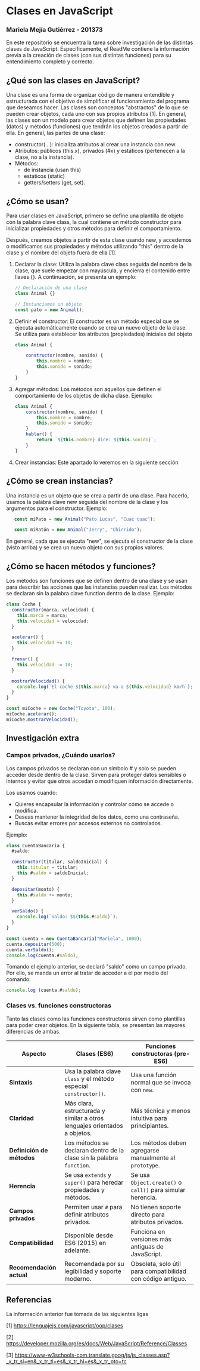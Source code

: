 # Clases en JavaScript
### Mariela Mejía Gutiérrez - 201373
En este repositorio se encuentra la tarea sobre investigación de las distintas clases de JavaScript. Específicamente, el ReadMe contiene la información previa a la creación de clases (con sus distintas funciones) para su entendimiento completo y correcto.

## ¿Qué son las clases en JavaScript?
Una clase es una forma de organizar código de manera entendible y estructurada con el objetivo de simplificar el funcionamiento del programa que deseamos hacer. Las clases son conceptos "abstractos" de lo que se pueden crear objetos, cada uno con sus propios atributos [1].
En general, las clases son un modelo para crear objetos que definen las propiedades (datos) y métodos (funciones) que tendrán los objetos creados a partir de ella.
En general, las partes de una clase:
- constructor(...): inicializa atributos al crear una instancia con new.
- Atributos: públicos (this.x), privados (#x) y estáticos (pertenecen a la clase, no a la instancia).
- Métodos:
    - de instancia (usan this)
    - estáticos (static)
    - getters/setters (get, set).

## ¿Cómo se usan?
Para usar clases en JavaScript, primero se define una plantilla de objeto con la palabra clave class, la cual contiene un método constructor para inicializar propiedades y otros métodos para definir el comportamiento. 

Después, creamos objetos a partir de esta clase usando new, y accedemos o modificamos sus propiedades y métodos utilizando "this" dentro de la clase y el nombre del objeto fuera de ella [1]. 

1. Declarar la clase: Utiliza la palabra clave class seguida del nombre de la clase, que suele empezar con mayúscula, y encierra el contenido entre llaves {}. A continuación, se presenta un ejemplo: 
    ```js
    // Declaración de una clase
    class Animal {}

    // Instanciamos un objeto
    const pato = new Animal();
    ```
2. Definir el constructor: El constructor es un método especial que se ejecuta automáticamente cuando se crea un nuevo objeto de la clase. Se utiliza para establecer los atributos (propiedades) iniciales del objeto
    ```js
    class Animal {

        constructor(nombre, sonido) {
            this.nombre = nombre;
            this.sonido = sonido;
        }
    }
    ```

3. Agregar métodos: Los métodos son aquellos que definen el comportamiento de los objetos de dicha clase. 
Ejemplo:
    ```js
    class Animal {
        constructor(nombre, sonido) {
            this.nombre = nombre;
            this.sonido = sonido;
        }
        hablar() {
            return `${this.nombre} dice: ${this.sonido}`;
        }
    }
    ```

4. Crear instancias: Este apartado lo veremos en la siguiente sección

## ¿Cómo se crean instancias?
Una instancia es un objeto que se crea a partir de una clase. Para hacerlo, usamos la palabra clave new seguida del nombre de la clase y los argumentos para el constructor. 
Ejemplo:
 ```js
    const miPato = new Animal("Pato Lucas", "Cuac cuac");

    const miRatón = new Animal("Jerry", "Chirrido");
```
En general, cada que se ejecuta "new", se ejecuta el constructor de la clase (visto arriba) y se crea un nuevo objeto con sus propios valores.

## ¿Cómo se hacen métodos y funciones?
Los métodos son funciones que se definen dentro de una clase y se usan para describir las acciones que las instancias pueden realizar. Los métodos se declaran sin la palabra clave function dentro de la clase.
Ejemplo:
```js
class Coche {
  constructor(marca, velocidad) {
    this.marca = marca;
    this.velocidad = velocidad;
  }

  acelerar() {
    this.velocidad += 10;
  }

  frenar() {
    this.velocidad -= 10;
  }

  mostrarVelocidad() {
    console.log(`El coche ${this.marca} va a ${this.velocidad} km/h`);
  }
}

const miCoche = new Coche("Toyota", 100);
miCoche.acelerar();
miCoche.mostrarVelocidad(); 
```

## Investigación extra

### Campos privados, ¿Cuándo usarlos? 
Los campos privados se declaran con un símbolo # y solo se pueden acceder desde dentro de la clase. Sirven para proteger datos sensibles o internos y evitar que otros accedan o modifiquen información directamente.

Los usamos cuando:
- Quieres encapsular la información y controlar cómo se accede o modifica.
- Deseas mantener la integridad de los datos, como una contraseña.
- Buscas evitar errores por accesos externos no controlados.

Ejemplo: 
```js
class CuentaBancaria {
  #saldo;

  constructor(titular, saldoInicial) {
    this.titular = titular;
    this.#saldo = saldoInicial;
  }

  depositar(monto) {
    this.#saldo += monto;
  }

  verSaldo() {
    console.log(`Saldo: $${this.#saldo}`);
  }
}

const cuenta = new CuentaBancaria("Mariela", 1000);
cuenta.depositar(500);
cuenta.verSaldo(); 
console.log(cuenta.#saldo); 
```
Tomando el ejemplo anterior, se declaró "saldo" como un campo privado. Por ello, se manda un error al tratar de acceder a el por medio del comando: 
```js
console.log (cuenta.#saldo); 
```

### Clases vs. funciones constructoras 
Tanto las clases como las funciones constructoras sirven como plantillas para poder crear objetos. En la siguiente tabla, se presentan las mayores diferencias de ambas. 

<table>
  <thead>
    <tr>
      <th>Aspecto</th>
      <th>Clases (ES6)</th>
      <th>Funciones constructoras (pre-ES6)</th>
    </tr>
  </thead>
  <tbody>
    <tr>
      <td><b>Sintaxis</b></td>
      <td>Usa la palabra clave <code>class</code> y el método especial <code>constructor()</code>.</td>
      <td>Usa una función normal que se invoca con <code>new</code>.</td>
    </tr>
    <tr>
      <td><b>Claridad</b></td>
      <td>Más clara, estructurada y similar a otros lenguajes orientados a objetos.</td>
      <td>Más técnica y menos intuitiva para principiantes.</td>
    </tr>
    <tr>
      <td><b>Definición de métodos</b></td>
      <td>Los métodos se declaran dentro de la clase sin la palabra <code>function</code>.</td>
      <td>Los métodos deben agregarse manualmente al <code>prototype</code>.</td>
    </tr>
    <tr>
      <td><b>Herencia</b></td>
      <td>Se usa <code>extends</code> y <code>super()</code> para heredar propiedades y métodos.</td>
      <td>Se usa <code>Object.create()</code> o <code>call()</code> para simular herencia.</td>
    </tr>
    <tr>
      <td><b>Campos privados</b></td>
      <td>Permiten usar <code>#</code> para definir atributos privados.</td>
      <td>No tienen soporte directo para atributos privados.</td>
    </tr>
    <tr>
      <td><b>Compatibilidad</b></td>
      <td>Disponible desde ES6 (2015) en adelante.</td>
      <td>Funciona en versiones más antiguas de JavaScript.</td>
    </tr>
    <tr>
      <td><b>Recomendación actual</b></td>
      <td>Recomendada por su legibilidad y soporte moderno.</td>
      <td>Obsoleta, solo útil para compatibilidad con código antiguo.</td>
    </tr>
  </tbody>
</table>

## Referencias
La información anterior fue tomada de las siguientes ligas 

[1] https://lenguajejs.com/javascript/oop/clases

[2] https://developer.mozilla.org/es/docs/Web/JavaScript/Reference/Classes 

[3] https://www-w3schools-com.translate.goog/js/js_classes.asp?_x_tr_sl=en&_x_tr_tl=es&_x_tr_hl=es&_x_tr_pto=tc
